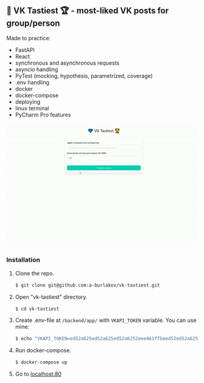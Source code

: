 ## 💙 VK Tastiest 🏆 - most-liked VK posts for group/person
Made to practice:
- FastAPI
- React
- synchronous and asynchronous requests
- asyncio handling
- PyTest (mocking, hypothesis, parametrized, coverage)
- .env handling 
- docker
- docker-compose
- deploying
- linux terminal
- PyCharm Pro features

<div align="center">
  <a href="http://vktastiest.ru">
    <img src="docs/demonstration.gif">
  </a>
</div>

### Installation
1. Clone the repo.
   ```sh
   $ git clone git@github.com:a-burlakov/vk-tastiest.git
   ```
   
2. Open "vk-tastiest" directory.
   ```sh
   $ cd vk-tastiest
   ```

3. Create .env-file at `/backend/app/` with `VKAPI_TOKEN` variable. You can use mine:

   ```sh
   $ echo "VKAPI_TOKEN=ed52a625ed52a625ed52a6252eee461ffbeed52ed52a62589c8f057c4ad4cf28e7d8a73" > backend/app/.env
   ```

4. Run docker-compose.
   ```sh
   $ docker-compose up
   ```
   
5. Go to [localhost:80](http://localhost:80)